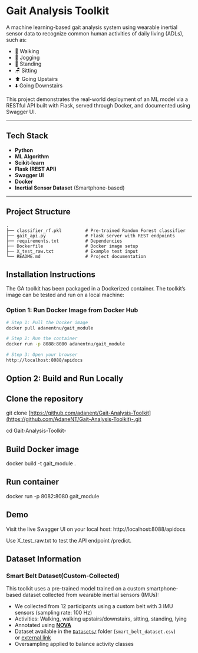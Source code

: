 
# Gait Analysis Toolkit
A machine learning-based gait analysis system using wearable inertial sensor data to recognize common human activities of daily living (ADLs), such as:
- 🚶 Walking
- 🏃 Jogging
- 🧍 Standing
- 🪑 Sitting
- ⬆️ Going Upstairs
- ⬇️ Going Downstairs

This project demonstrates the real-world deployment of an ML model via a RESTful API built with Flask, served through Docker, and documented using Swagger UI.

---

## Tech Stack

- **Python**
- **ML Algorithm**
- **Scikit-learn**
- **Flask (REST API)**
- **Swagger UI**
- **Docker**
- **Inertial Sensor Dataset** (Smartphone-based)

---
## Project Structure
```text
.
├── classifier_rf.pkl         # Pre-trained Random Forest classifier
├── gait_api.py               # Flask server with REST endpoints
├── requirements.txt          # Dependencies
├── Dockerfile                # Docker image setup
├── X_test_raw.txt            # Example test input
└── README.md                 # Project documentation           
```
## Installation Instructions
The GA toolkit has been packaged in a Dockerized container. The toolkit’s image can be tested and run on a local machine:
### Option 1: Run Docker Image from Docker Hub

```bash
# Step 1: Pull the Docker image
docker pull adanentnu/gait_module

# Step 2: Run the container
docker run -p 8088:8080 adanentnu/gait_module

# Step 3: Open your browser
http://localhost:8088/apidocs
```
## Option 2: Build and Run Locally
## Clone the repository
git clone [https://github.com/adanent/Gait-Analysis-Toolkit](https://github.com/AdaneNT/Gait-Analysis-Toolkit)-.git

cd Gait-Analysis-Toolkit-

## Build Docker image
docker build -t gait_module .

## Run container
docker run -p 8082:8080 gait_module

## Demo
Visit the live Swagger UI on your local host:
http://localhost:8088/apidocs

Use X_test_raw.txt to test the API endpoint /predict.

## Dataset Information
###  Smart Belt Dataset(Custom-Collected)
This toolkit uses a pre-trained model trained on a custom smartphone-based dataset collected from wearable inertial sensors (IMUs):
- We collected from 12 participants using a custom belt with 3 IMU sensors (sampling rate: 100 Hz)
- Activities: Walking, walking upstairs/downstairs, sitting, standing, lying
- Annotated using [**NOVA**](https://github.com/hcmlab/nova)
- Dataset available in the [`Datasets/`](./Datasets/) folder (`smart_belt_dataset.csv`)  
  or [external link](https://alamedaproject.eu/)
- Oversampling applied to balance activity classes




